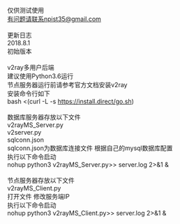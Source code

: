 仅供测试使用<br />
有问题请联系npist35@gmail.com<br />
<br />
更新日志<br />
2018.8.1<br />
初始版本<br />
<br />
v2ray多用户后端<br />
建议使用Python3.6运行<br />
节点服务器运行前请参考官方文档安装v2ray<br />
安装命令行如下<br />
bash <(curl -L -s https://install.direct/go.sh)<br />
<br />
数据库服务器存放以下文件<br />
v2rayMS_Server.py<br />
v2server.py<br />
sqlconn.json<br />
sqlconn.json为数据库连接文件  根据自己的mysql数据库配置<br />
执行以下命令启动<br />
nohup python3 v2rayMS_Server.py>> server.log 2>&1 &<br />
<br />
节点服务器存放以下文件<br />
v2rayMS_Client.py<br />
打开文件  修改服务端IP<br />
执行以下命令启动<br />
nohup python3 v2rayMS_Client.py>> server.log 2>&1 &<br />